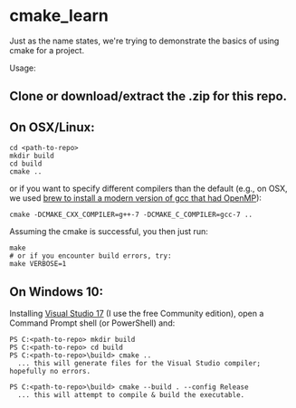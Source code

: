 # cmake_learn

Just as the name states, we're trying to demonstrate the basics of using cmake for a project.

Usage:

## Clone or download/extract the .zip for this repo. 

## On OSX/Linux:
```
cd <path-to-repo>
mkdir build
cd build
cmake ..
```
or if you want to specify different compilers than the default (e.g., on OSX, we used [brew to install a modern version of gcc that had OpenMP](http://www.mathcancer.org/blog/setting-up-gcc-openmp-on-osx-homebrew-edition/)):
```
cmake -DCMAKE_CXX_COMPILER=g++-7 -DCMAKE_C_COMPILER=gcc-7 ..
```
Assuming the cmake is successful, you then just run:
```
make
# or if you encounter build errors, try:
make VERBOSE=1
```
## On Windows 10: 

Installing [Visual Studio 17](https://www.visualstudio.com/downloads/) (I use the free Community edition), open a Command Prompt shell (or PowerShell) and:
<!--
I run a batch script (.bat) as follows:
```
cmd.exe /k ""c:\Program Files (x86)\Microsoft Visual Studio\2017\Community\VC\Auxiliary\Build\vcvarsall.bat" x64 & powershell"
```
which seems to do some magic of making my Command Prompt shell know about the VS17 "cl" compiler (and put my Command Prompt into "Powershell" mode so I'll have more Unix-like commands). Then I run:
-->
```
PS C:<path-to-repo> mkdir build
PS C:<path-to-repo> cd build
PS C:<path-to-repo>\build> cmake ..
  ... this will generate files for the Visual Studio compiler; hopefully no errors.
  
PS C:<path-to-repo>\build> cmake --build . --config Release
  ... this will attempt to compile & build the executable.
```
